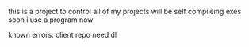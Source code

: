this is a project to control all of my projects will be self compileing exes soon i use a program now


known errors: client repo need dl
